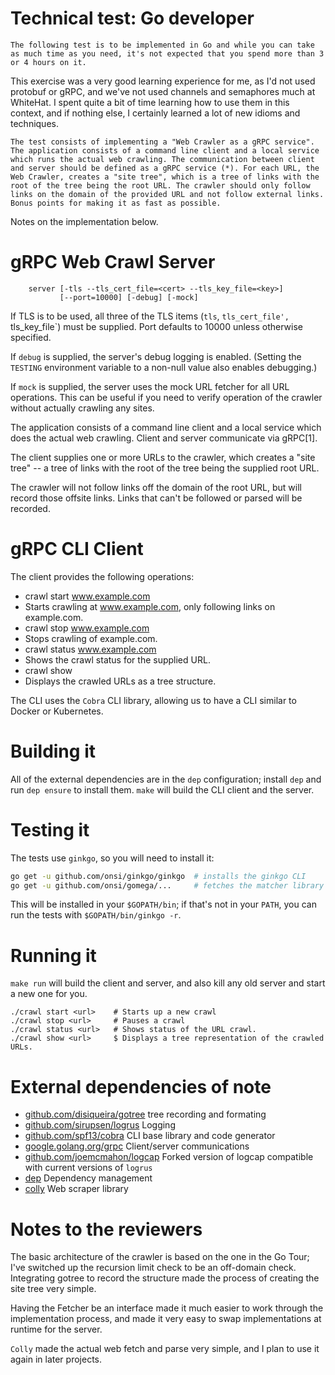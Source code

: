 # Technical test: Go developer
```
The following test is to be implemented in Go and while you can take as much time as you need, it's not expected that you spend more than 3 or 4 hours on it.
```

This exercise was a very good learning experience for me, as I'd not used protobuf or gRPC, and we've not used channels and semaphores much at WhiteHat. I spent quite a bit of time learning how to use them in this context, and if nothing else, I certainly learned a lot of new idioms and techniques.

```
The test consists of implementing a "Web Crawler as a gRPC service". The application consists of a command line client and a local service which runs the actual web crawling. The communication between client and server should be defined as a gRPC service (*). For each URL, the Web Crawler, creates a "site tree", which is a tree of links with the root of the tree being the root URL. The crawler should only follow links on the domain of the provided URL and not follow external links. Bonus points for making it as fast as possible.
```

Notes on the implementation below.

# gRPC Web Crawl Server

```
    server [-tls --tls_cert_file=<cert> --tls_key_file=<key>]
           [--port=10000] [-debug] [-mock]
```

If TLS is to be used, all three of the TLS items (`tls`, `tls_cert_file', `tls_key_file`) must be supplied. Port defaults to 10000 unless otherwise specified.

If `debug` is supplied, the server's debug logging is enabled. (Setting the `TESTING` environment variable to a non-null value also enables debugging.)

If `mock` is supplied, the server uses the mock URL fetcher for all URL operations. This can be useful if you need to verify operation of the crawler without actually crawling any sites.

The application consists of a command line client and a local service
which does the actual web crawling. Client and server communicate via gRPC[1].

The client supplies one or more URLs to the crawler, which creates a "site
tree" -- a tree of links with the root of the tree being the supplied root
URL.

The crawler will not follow links off the domain of the root URL, but will 
record those offsite links. Links that can't be followed or parsed will be
recorded.

# gRPC CLI Client

The client provides the following operations:

 - crawl start www.example.com
  - Starts crawling at www.example.com, only following links on example.com.
 - crawl stop www.example.com
  - Stops crawling of example.com.
 - crawl status www.example.com
  - Shows the crawl status for the supplied URL.
 - crawl show 
  - Displays the crawled URLs as a tree structure.

The CLI uses the `Cobra` CLI library, allowing us to have a CLI similar to Docker or Kubernetes.

# Building it

All of the external dependencies are in the `dep` configuration; install `dep`
and run `dep ensure` to install them. `make` will build the CLI client and the
server.

# Testing it

The tests use `ginkgo`, so you will need to install it:

```bash
go get -u github.com/onsi/ginkgo/ginkgo  # installs the ginkgo CLI
go get -u github.com/onsi/gomega/...     # fetches the matcher library
```

This will be installed in your `$GOPATH/bin`; if that's not in your `PATH`,
you can run the tests with `$GOPATH/bin/ginkgo -r`.

# Running it

`make run` will build the client and server, and also kill any old server
and start a new one for you.

```
./crawl start <url>    # Starts up a new crawl
./crawl stop <url>     # Pauses a crawl
./crawl status <url>   # Shows status of the URL crawl.
./crawl show <url>     $ Displays a tree representation of the crawled URLs.
```

# External dependencies of note

 - [github.com/disiqueira/gotree](https://github.com/disiqueira/gotree)
   tree recording and formating
 - [github.com/sirupsen/logrus](https://github.com/sirupsen/logrus)
   Logging
 - [github.com/spf13/cobra](https://github.com/spf13/cobra)
   CLI base library and code generator
 - [google.golang.org/grpc](https://google.golang.org/grpc)
   Client/server communications
 - [github.com/joemcmahon/logcap](https://github.com/joemcmahon/logcap)
   Forked version of logcap compatible with current versions of `logrus`
 - [dep](https://github.com/golang/dep)
   Dependency management
 - [colly](http://go-colly.org/)
   Web scraper library

# Notes to the reviewers

The basic architecture of the crawler is based on the one in the Go Tour; I've switched up the recursion limit check to be an off-domain check. Integrating gotree to record the structure made the process of creating the site tree very simple.

Having the Fetcher be an interface made it much easier to work through the implementation process, and made it very easy to swap implementations at runtime for the server. 

`Colly` made the actual web fetch and parse very simple, and I plan to use it again in later projects.
